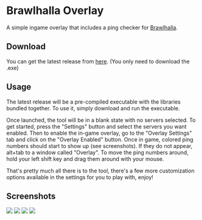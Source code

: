 # Brawlhalla Overlay

A simple ingame overlay that includes a ping checker for <a href="http://www.brawlhalla.com/">Brawlhalla</a>.

<h2>Download</h2>
You can get the latest release from <a href="https://github.com/Sentinent/BrawlhallaPingOverlay/releases/latest">here</a>. (You only need to download the .exe)

<h2>Usage</h2>
The latest release will be a pre-compiled executable with the libraries bundled together. To use it, simply download and run the executable. 

Once launched, the tool will be in a blank state with no servers selected. To get started, press the "Settings" button and select the servers you want enabled. Then to enable the in-game overlay, go to the "Overlay Settings" tab and click on the "Overlay Enabled" button. Once in game, colored ping numbers should start to show up (see screenshots). If they do not appear, alt+tab to a window called "Overlay". To move the ping numbers around, hold your left shift key and drag them around with your mouse. 

That's pretty much all there is to the tool, there's a few more customization options available in the settings for you to play with, enjoy!

<h2>Screenshots</h2>
<img src=http://i.imgur.com/qQMK2KL.png /> <img src=http://i.imgur.com/afyTdUh.png /> <img src=http://i.imgur.com/AIimWSx.png /> <img src=http://i.imgur.com/7w1NeKI.jpg />
